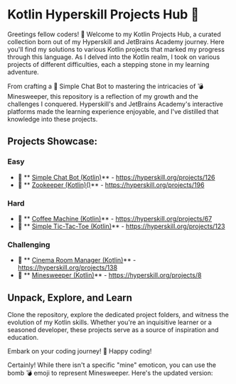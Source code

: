 # Kotlin Hyperskill Projects Hub 🚀

Greetings fellow coders! 👋 Welcome to my Kotlin Projects Hub, a curated collection born out of my Hyperskill and JetBrains Academy journey. Here you'll find my solutions to various Kotlin projects that marked my progress through this language. As I delved into the Kotlin realm, I took on various projects of different difficulties, each a stepping stone in my learning adventure.

From crafting a 🌱 Simple Chat Bot to mastering the intricacies of 💣 Minesweeper, this repository is a reflection of my growth and the challenges I conquered. Hyperskill's and JetBrains Academy's interactive platforms made the learning experience enjoyable, and I've distilled that knowledge into these projects.

## Projects Showcase:

### Easy

-  🌱 ** [Simple Chat Bot (Kotlin)](<https://github.com/ivant0110/kotlin-hyperskill-projects/tree/master/Simple%20Chat%20Bot%20(Kotlin)>)** - https://hyperskill.org/projects/126
-  🌱 ** [Zookeeper (Kotlin)()](<https://github.com/ivant0110/kotlin-hyperskill-projects/tree/master/Zookeper%20(Kotlin)>)** - https://hyperskill.org/projects/196

### Hard

-  💪 ** [Coffee Machine (Kotlin)](<https://github.com/ivant0110/kotlin-hyperskill-projects/tree/master/Coffee%20Machine%20(Kotlin)>)** - https://hyperskill.org/projects/67
-  💪 ** [Simple Tic-Tac-Toe (Kotlin)](<https://github.com/ivant0110/kotlin-hyperskill-projects/tree/master/Simple%20Tic-Tac-Toe%20(Kotlin)>)** - https://hyperskill.org/projects/123

### Challenging

-  🚀 ** [Cinema Room Manager (Kotlin)](<https://github.com/ivant0110/kotlin-hyperskill-projects/tree/master/Cinema%20Room%20Manager%20(Kotlin)>)** - https://hyperskill.org/projects/138
-  🚀 ** [Minesweeper (Kotlin)](<https://github.com/ivant0110/kotlin-hyperskill-projects/tree/master/Minesweeper%20(Kotlin)>)** - https://hyperskill.org/projects/8

## Unpack, Explore, and Learn

Clone the repository, explore the dedicated project folders, and witness the evolution of my Kotlin skills. Whether you're an inquisitive learner or a seasoned developer, these projects serve as a source of inspiration and education.

Embark on your coding journey! 🚀 Happy coding!

Certainly! While there isn't a specific "mine" emoticon, you can use the bomb 💣 emoji to represent Minesweeper. Here's the updated version:
